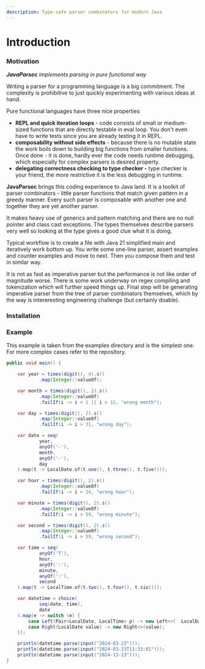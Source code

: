 ```yaml
---
description: Type-safe parser combinators for modern Java
---
```


# Introduction

### Motivation

_**JavaParsec** implements parsing in pure functional way_

Writing a parser for a programming language is a big commitment. The complexity is prohibitive to just quickly experimenting with various ideas at hand.&#x20;

Pure functional languages have three nice properties

* **REPL and quick iteration loops** -  code consists of small or medium-sized functions that are directly testable in eval loop. You don't even have to write tests since you are already testing it in REPL.
* **composability without side effects** - because there is no mutable state the work boils down to building big functions from smaller functions. Once done - it is done, hardly ever the code needs runtime debugging, which especially for complex parsers is  desired property.
* **delegating correctness checking to type checker -** type checker is your friend, the more restrictive it is the less debugging in runtime.&#x20;

**JavaParsec** brings this coding experience to Java land. It is a toolkit of parser combinators - little parser functions that match given pattern in a greedy manner. Every such parser is composable with another one and together they are yet another parser.

It makes heavy use of generics and pattern matching and there are no null pointer and class cast exceptions. The types themselves describe parsers very well so looking at the type gives a good clue what it is doing.

Typical workflow is to create a file with Java 21 simplified main and iteratively work bottom up. You write some one-line parser, assert examples and counter examples and move to next. Then you compose them and test in similar way.

&#x20;It is not as fast as imperative parser but the performance is not like order of magnitude worse. There is some work underway on regex compiling and tokenization which will further speed things up. Final step will be generating imperative parser from the tree of parser combinators themselves, which by the way is intereresting engineering challenge (but certainly doable).

### Installation



### Example

This example is taken from the examples directory and is the simplest one. For more complex cases refer to the repository.

```java
public void main() {

    var year = times(digit(), 4).s()
            .map(Integer::valueOf);

    var month = times(digit(), 2).s()
            .map(Integer::valueOf)
            .failIf(i -> i < 1 || i > 12, "wrong month");

    var day = times(digit(), 2).s()
            .map(Integer::valueOf)
            .failIf(i -> i > 31, "wrong day");

    var date = seq(
            year,
            anyOf('-'),
            month,
            anyOf('-'),
            day
    ).map(t -> LocalDate.of(t.one(), t.three(), t.five()));

    var hour = times(digit(), 2).s()
            .map(Integer::valueOf)
            .failIf(i -> i > 24, "wrong hour");

    var minute = times(digit(), 2).s()
            .map(Integer::valueOf)
            .failIf(i -> i > 59, "wrong minute");

    var second = times(digit(), 2).s()
            .map(Integer::valueOf)
            .failIf(i -> i > 59, "wrong second");

    var time = seq(
            anyOf('T'),
            hour,
            anyOf(':'),
            minute,
            anyOf(':'),
            second
    ).map(t -> LocalTime.of(t.two(), t.four(), t.six()));

    var datetime = choice(
            seq(date, time),
            date
    ).map(e -> switch (e) {
        case Left(Pair<LocalDate, LocalTime> p) -> new Left<>(  LocalDateTime.of(p.first(), p.second()));
        case Right(LocalDate value) -> new Right<>(value);
    });

    println(datetime.parse(input("2024-03-23")));
    println(datetime.parse(input("2024-03-23T11:33:01")));
    println(datetime.parse(input("2024-13-23")));
}
```

